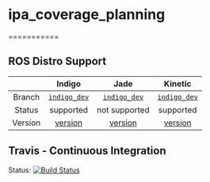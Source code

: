 # ipa_coverage_planning
===========

## ROS Distro Support

|         | Indigo | Jade | Kinetic |
|:-------:|:------:|:----:|:-------:|
| Branch  | [`indigo_dev`](https://github.com/ipa320/cob_navigation/tree/indigo_dev) | [`indigo_dev`](https://github.com/ipa320/cob_navigation/tree/indigo_dev) | [`indigo_dev`](https://github.com/ipa320/cob_navigation/tree/indigo_dev) |
| Status  |  supported | not supported |  supported |
| Version | [version](http://repositories.ros.org/status_page/ros_indigo_default.html?q=cob_navigation) | [version](http://repositories.ros.org/status_page/ros_jade_default.html?q=cob_navigation) | [version](http://repositories.ros.org/status_page/ros_kinetic_default.html?q=cob_navigation) |

## Travis - Continuous Integration

Status: [![Build Status](https://travis-ci.org/ipa320/cob_navigation.svg?branch=indigo_dev)](https://travis-ci.org/ipa320/cob_navigation)
